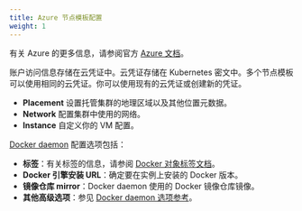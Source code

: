 ```yaml
---
title: Azure 节点模板配置
weight: 1
---
```


有关 Azure 的更多信息，请参阅官方 [Azure 文档](https://docs.microsoft.com/en-us/azure/?product=featured)。

账户访问信息存储在云凭证中。云凭证存储在 Kubernetes 密文中。多个节点模板可以使用相同的云凭证。你可以使用现有的云凭证或创建新的凭证。

- **Placement** 设置托管集群的地理区域以及其他位置元数据。
- **Network** 配置集群中使用的网络。
- **Instance** 自定义你的 VM 配置。

[Docker daemon](https://docs.docker.com/engine/docker-overview/#the-docker-daemon) 配置选项包括：

- **标签**：有关标签的信息，请参阅 [Docker 对象标签文档](https://docs.docker.com/config/labels-custom-metadata/)。
- **Docker 引擎安装 URL**：确定要在实例上安装的 Docker 版本。
- **镜像仓库 mirror**：Docker daemon 使用的 Docker 镜像仓库镜像。
- **其他高级选项**：参见 [Docker daemon 选项参考](https://docs.docker.com/engine/reference/commandline/dockerd/)。